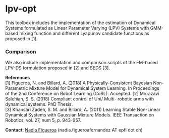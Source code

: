 # lpv-opt
This toolbox includes the implementation of the estimation of Dynamical Systems formulated as Linear Parameter Varying (LPV) Systems with GMM-based mixing function and different Lyapunov candidate functions as proposed in [1].


### Comparison
We also include implementation and comparison scripts of the EM-based LPV-DS formulation proposed in [2] and SEDS [3].


**References**     
[1] Figueroa, N. and Billard, A. (2018) A Physically-Consistent Bayesian Non-Parametric Mixture Model for Dynamical System Learning. In Proceedings of the 2nd Conference on Robot Learning (CoRL). Accepted. 
[2] Mirrazavi Salehian, S. S. (2018) Compliant control of Uni/ Multi- robotic arms with dynamical systems. PhD Thesis.   
[3] Khansari Zadeh, S. M. and Billard, A. (2011) Learning Stable Non-Linear Dynamical Systems with Gaussian Mixture Models. IEEE Transaction on Robotics, vol. 27, num 5, p. 943-957.    

**Contact**: [Nadia Figueroa](http://lasa.epfl.ch/people/member.php?SCIPER=238387) (nadia.figueroafernandez AT epfl dot ch)
